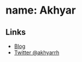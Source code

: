 # name: Akhyar

## Links
- [Blog](https://akhyar.js.org)
- [Twitter @akhyarrh](https://twitter.com/akhyarrh)

